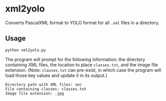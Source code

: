 # xml2yolo

Converts PascalXML format to YOLO format for all `.xml` files in a directory.

## Usage
```{bash}
python xml2yolo.py
```

The program will prompt for the following information: the directory containing XML files, the location to place `classes.txt`, and the image file extension. (Note: `classes.txt` can pre-exist, in which case the program will load those key values and update it in its output.)

```{bash}
Directory path with XML files: voc
File containing classes: classes.txt
Image file extension: .jpg
```
